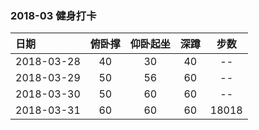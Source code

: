 ### 2018-03 健身打卡

| 日期         | 俯卧撑  | 仰卧起坐 |  深蹲  |  步数   |
| :--------- | :--: | :--: | :--: | :---: |
| 2018-03-28 |  40  |  30  |  40  |  --   |
| 2018-03-29 |  50  |  56  |  60  |  --   |
| 2018-03-30 |  50  |  60  |  60  |  --   |
| 2018-03-31 |  60  |  60  |  60  | 18018 |

